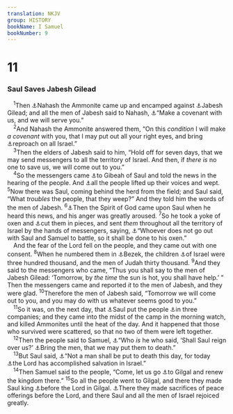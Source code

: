 ```yaml
---
translation: NKJV
group: HISTORY
bookName: I Samuel 
bookNumber: 9
---
```


<div class="title"><h1>11</h1><h3>Saul Saves Jabesh Gilead</h3></div>
<span class="verse 1sa_11_1"> <sup>1</sup>Then <a data-toggle="tooltip" data-placement="bottom" title="2 Sam. 8:2; 1 Kin. 4:21; 10:25; 2 Chr. 17:5; Matt. 2:11">⚓</a>Nahash the Ammonite came up and encamped against <a data-toggle="tooltip" data-placement="bottom" title="1 Sam. 12:12">⚓</a>Jabesh Gilead; and all the men of Jabesh said to Nahash, <a data-toggle="tooltip" data-placement="bottom" title="Judg. 21:8; 1 Sam. 31:11">⚓</a>“Make a covenant with us, and we will serve you.”<br/></span>
<span class="verse 1sa_11_2"> <sup>2</sup>And Nahash the Ammonite answered them, “On this <i>condition</i> I will make <i>a</i> <i>covenant</i> with you, that I may put out all your right eyes, and bring <a data-toggle="tooltip" data-placement="bottom" title="Gen. 26:28; 1 Kin. 20:34; Job 41:4; Ezek. 17:13">⚓</a>reproach on all Israel.”<br/></span>
<span class="verse 1sa_11_3"> <sup>3</sup>Then the elders of Jabesh said to him, “Hold off for seven days, that we may send messengers to all the territory of Israel. And then, if <i>there</i> <i>is</i> no one to save us, we will come out to you.”<br/></span>
<span class="verse 1sa_11_4"> <sup>4</sup>So the messengers came <a data-toggle="tooltip" data-placement="bottom" title="Gen. 34:14; 1 Sam. 17:26; Ps. 44:13">⚓</a>to Gibeah of Saul and told the news in the hearing of the people. And <a data-toggle="tooltip" data-placement="bottom" title="1 Sam. 10:26; 15:34; 2 Sam. 21:6">⚓</a>all the people lifted up their voices and wept. </span>
<span class="verse 1sa_11_5"><sup>5</sup>Now there was Saul, coming behind the herd from the field; and Saul said, “What <i>troubles</i> the people, that they weep?” And they told him the words of the men of Jabesh. </span>
<span class="verse 1sa_11_6"><sup>6</sup><a data-toggle="tooltip" data-placement="bottom" title="Gen. 27:38; Judg. 2:4; 20:23, 26; 21:2; 1 Sam. 30:4">⚓</a>Then the Spirit of God came upon Saul when he heard this news, and his anger was greatly aroused. </span>
<span class="verse 1sa_11_7"><sup>7</sup>So he took a yoke of oxen and <a data-toggle="tooltip" data-placement="bottom" title="Judg. 3:10; 6:34; 11:29; 13:25; 14:6; 1 Sam. 10:10; 16:13">⚓</a>cut them in pieces, and sent <i>them</i> throughout all the territory of Israel by the hands of messengers, saying, <a data-toggle="tooltip" data-placement="bottom" title="Judg. 19:29">⚓</a>“Whoever does not go out with Saul and Samuel to battle, so it shall be done to his oxen.”<br/> And the fear of the Lord fell on the people, and they came out with one consent. </span>
<span class="verse 1sa_11_8"><sup>8</sup>When he numbered them in <a data-toggle="tooltip" data-placement="bottom" title="Judg. 21:5, 8, 10">⚓</a>Bezek, the children <a data-toggle="tooltip" data-placement="bottom" title="Judg. 1:5">⚓</a>of Israel were three hundred thousand, and the men of Judah thirty thousand. </span>
<span class="verse 1sa_11_9"><sup>9</sup>And they said to the messengers who came, “Thus you shall say to the men of Jabesh Gilead: ‘Tomorrow, by <i>the</i> <i>time</i> the sun is hot, you shall have help.’ ” Then the messengers came and reported <i>it</i> to the men of Jabesh, and they were glad. </span>
<span class="verse 1sa_11_10"><sup>10</sup>Therefore the men of Jabesh said, “Tomorrow we will come out to you, and you may do with us whatever seems good to you.”<br/></span>
<span class="verse 1sa_11_11"> <sup>11</sup>So it was, on the next day, that <a data-toggle="tooltip" data-placement="bottom" title="2 Sam. 24:9">⚓</a>Saul put the people <a data-toggle="tooltip" data-placement="bottom" title="1 Sam. 31:11">⚓</a>in three companies; and they came into the midst of the camp in the morning watch, and killed Ammonites until the heat of the day. And it happened that those who survived were scattered, so that no two of them were left together.<br/></span>
<span class="verse 1sa_11_12"> <sup>12</sup>Then the people said to Samuel, <a data-toggle="tooltip" data-placement="bottom" title="Judg. 7:16, 20">⚓</a>“Who <i>is</i> he who said, ‘Shall Saul reign over us?’ <a data-toggle="tooltip" data-placement="bottom" title="1 Sam. 10:27">⚓</a>Bring the men, that we may put them to death.”<br/></span>
<span class="verse 1sa_11_13"> <sup>13</sup>But Saul said, <a data-toggle="tooltip" data-placement="bottom" title="Luke 19:27">⚓</a>“Not a man shall be put to death this day, for today <a data-toggle="tooltip" data-placement="bottom" title="1 Sam. 10:27; 2 Sam. 19:22">⚓</a>the Lord has accomplished salvation in Israel.”<br/></span>
<span class="verse 1sa_11_14"> <sup>14</sup>Then Samuel said to the people, “Come, let us go <a data-toggle="tooltip" data-placement="bottom" title="Ex. 14:13, 30; 1 Sam. 19:5">⚓</a>to Gilgal and renew the kingdom there.” </span>
<span class="verse 1sa_11_15"><sup>15</sup>So all the people went to Gilgal, and there they made Saul king <a data-toggle="tooltip" data-placement="bottom" title="1 Sam. 7:16; 10:8">⚓</a>before the Lord in Gilgal. <a data-toggle="tooltip" data-placement="bottom" title="1 Sam. 10:17">⚓</a>There they made sacrifices of peace offerings before the Lord, and there Saul and all the men of Israel rejoiced greatly.<br/></span>
